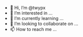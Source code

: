 - 👋 Hi, I’m @twypx
- 👀 I’m interested in ...
- 🌱 I’m currently learning ...
- 💞️ I’m looking to collaborate on ...
- 📫 How to reach me ...

<!---
twypx/twypx is a ✨ special ✨ repository because its `README.md` (this file) appears on your GitHub profile.
You can click the Preview link to take a look at your changes.
--->
